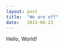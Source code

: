 ```yaml
---
layout: post
title:  "We are off"
date:   2015-06-23
---
```



Hello, World!

[github]:    https://github.com/yunhaolucky/DSSG_sidewalk
